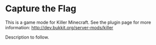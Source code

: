 Capture the Flag
======

This is a game mode for Killer Minecraft. See the plugin page for more information: http://dev.bukkit.org/server-mods/killer 

Description to follow.